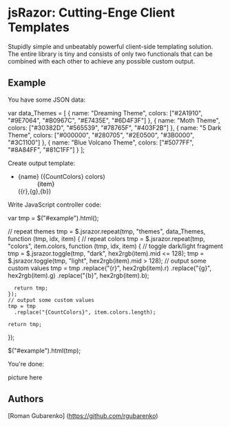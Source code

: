 # jsRazor: Cutting-Enge Client Templates

Stupidly simple and unbeatably powerful client-side templating solution. The entire library is tiny and consists of only two functionals that can be combined with each other to achieve any possible custom output.

## Example

You have some JSON data:

  var data_Themes =
  [
	  { name: "Dreaming Theme", colors: ["#2A1910", "#9E7064", "#B0967C", "#E7435E", "#6D4F3F"] },
    { name: "Moth Theme", colors: ["#30382D", "#565539", "#78765F", "#403F2B"] },
    { name: "5 Dark Theme", colors: ["#000000", "#280705", "#2E0500", "#3B0000", "#3C1100"] },
    { name: "Blue Volcano Theme", colors: ["#5077FF", "#8A84FF", "#81C1FF"] }
  ];

Create output template:

  <div id="example">
    <ul>
      <!--repeatfrom:themes-->
      <li> 
        <div class="name">{name} ({CountColors} colors)</div>
        <!--repeatfrom:colors-->
        <div class="wrap">
          <div class="color" style="background-color:{item};">
            <!--showfrom:dark-->
            <span style="color:white">{item}</span>
            <!--showstop:dark-->
            <!--showfrom:light-->
            <span style="color:black">{item}</span>
            <!--showstop:light-->
          </div>
          <div class="rgb">({r},{g},{b})</div>
        </div>
        <!--repeatstop:colors-->
      </li>  
      <!--repeatstop:themes-->
    </ul>
  </div>

Write JavaScript controller code:

  var tmp = $("#example").html();

  // repeat themes
  tmp = $.jsrazor.repeat(tmp, "themes", data_Themes, function (tmp, idx, item)
  {
    // repeat colors
    tmp = $.jsrazor.repeat(tmp, "colors", item.colors, function (tmp, idx, item)
    {
      // toggle dark/light fragment
      tmp = $.jsrazor.toggle(tmp, "dark", hex2rgb(item).mid <= 128);
      tmp = $.jsrazor.toggle(tmp, "light", hex2rgb(item).mid > 128);
      // output some custom values
      tmp = tmp
        .replace("{r}", hex2rgb(item).r)
        .replace("{g}", hex2rgb(item).g)
        .replace("{b}", hex2rgb(item).b);

      return tmp;
    });
    // output some custom values
    tmp = tmp
      .replace("{CountColors}", item.colors.length);

    return tmp;
  });

  $("#example").html(tmp);

You're done:

  picture here

## Authors

[Roman Gubarenko] (https://github.com/rgubarenko)